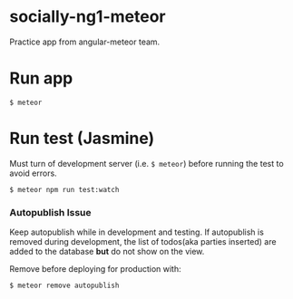 # socially-ng1-meteor
Practice app from angular-meteor team.

# Run app
  `$ meteor`

# Run test (Jasmine)
Must turn of development server (i.e. `$ meteor`) before running the test to avoid errors.

  `$ meteor npm run test:watch`

### Autopublish Issue
  Keep autopublish while in development and testing.
  If autopublish is removed during development, the list of todos(aka parties inserted) are added to the database **but** do not show on the view.

  Remove before deploying for production with:

  `$ meteor remove autopublish`
